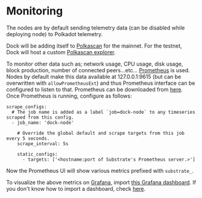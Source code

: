 # Monitoring

The nodes are by default sending telemetry data \(can be disabled while deploying node\) to Polkadot telemetry.

Dock will be adding itself to [Polkascan](https://polkascan.io/) for the mainnet. For the testnet, Dock will host a custom [Polkascan explorer](https://github.com/polkascan).

To monitor other data such as; network usage, CPU usage, disk usage, block production, number of connected peers...etc... [Prometheus](https://prometheus.io/) is used. Nodes by default make this data available at 127.0.0.1:9615 \(but can be overwritten with `allowPrometheusExt`\) and thus Prometheus interface can be configured to listen to that. Prometheus can be downloaded from [here](https://prometheus.io/download/). Once Prometheus is running, configure as follows:

```text
scrape_configs:
  # The job name is added as a label `job=dock-node` to any timeseries scraped from this config.
  - job_name: 'dock-node'

    # Override the global default and scrape targets from this job every 5 seconds.
    scrape_interval: 5s

    static_configs:
      - targets: ['<hostname:port of Substrate's Prometheus server.>']
```

Now the Prometheus UI will show various metrics prefixed with `substrate_`.

To visualize the above metrics on [Grafana](https://grafana.com/), import [this Grafana dashboard](https://grafana.com/grafana/dashboards/11784). If you don't know how to import a dashboard, check [here](https://grafana.com/docs/grafana/latest/reference/export_import/#importing-a-dashboard).

